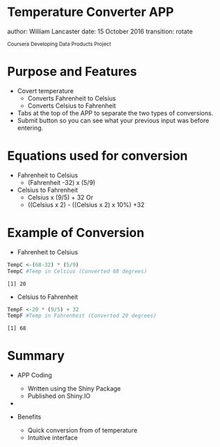 Temperature Converter APP
===
author: William Lancaster
date: 15 October  2016
transition: rotate

<small> 
Coursera Developing Data Products Project
</small>

Purpose and Features
===
- Covert temperature 
    - Converts Fahrenheit to Celsius
    - Converts Celsius to Fahrenheit 
- Tabs at the top of the APP to separate the two types of conversions.
- Submit button so you can see what your previous input was before entering.


Equations used for conversion 
===
- Fahrenheit to Celsius
    - (Fahrenheit -32) x (5/9)
- Celsius to Fahrenheit
    - Celsius x (9/5) + 32   Or
    - ((Celsius x 2) - ((Celsius x 2) x 10%) +32

Example of Conversion
===
- Fahrenheit to Celsius

```r
TempC <-(68-32) * (5/9)
TempC #Temp in Celsius (Converted 68 degrees)
```

```
[1] 20
```
- Celsius to Fahrenheit

```r
TempF <-20 * (9/5) + 32
TempF #Temp in Fahrenheit (Converted 20 degrees)
```

```
[1] 68
```

Summary
===
- APP Coding 
    - Written using the Shiny Package
    - Published on Shiny.IO

-
- Benefits
    - Quick conversion from of temperature
    - Intuitive interface
    


